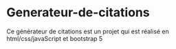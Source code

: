 # Generateur-de-citations

Ce générateur de citations est un projet qui est réalisé en html/css/javaScript et bootstrap 5 <br>
